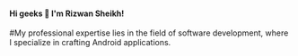 #### Hi geeks 👋 I'm Rizwan Sheikh!

#My professional expertise lies in the field of software development, where I specialize in crafting Android applications.

